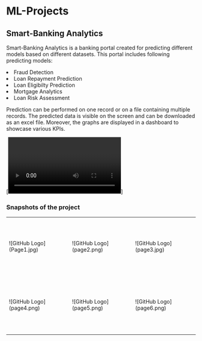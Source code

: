 # ML-Projects

## Smart-Banking Analytics
Smart-Banking Analytics is a banking portal created for predicting different models based on different datasets. This portal includes following predicting models: 

<li> Fraud Detection </li>
<li> Loan Repayment Prediction </li>
<li> Loan Eligibilty Prediction </li>
<li> Mortgage Analytics </li>
<li> Loan Risk Assessment </li> 

Prediction can be performed on one record or on a file containing multiple records. The predicted data is visible on the screen and can be downloaded as an excel file. Moreover, the graphs are displayed in a dashboard to showcase various KPIs. 

[![Click here to view the demo file](fraudDetection.mp4)]

### Snapshots of the project
<table> 
  <tr>
    <td width=33% height = 150>![GitHub Logo](Page1.jpg)</td> 
    <td width=33% height = 150>![GitHub Logo](page2.png) </td>
    <td width=33% height = 150>![GitHub Logo](page3.jpg)
</td> 
  </tr>
  <tr>
   <td width=33% height = 150>![GitHub Logo](page4.png)</td> 
   <td width=33% height = 150>![GitHub Logo](page5.png)</td>
   <td width=33% height = 150>![GitHub Logo](page6.png)</td>
  </tr>
 </table>

  
